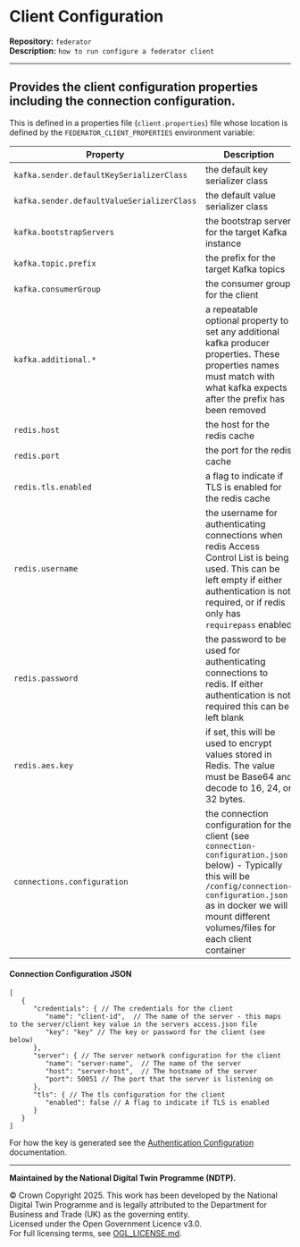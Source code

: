 # Client Configuration

**Repository:** `federator`  
**Description:** `how to run configure a federator client`

<!-- SPDX-License-Identifier: OGL-UK-3.0 -->

---

## Provides the client configuration properties including the connection configuration.

This is defined in a properties file (`client.properties`) file whose location is defined by the `FEDERATOR_CLIENT_PROPERTIES` environment variable:

|                  Property                  |                                                                                                              Description                                                                                                              |
|--------------------------------------------|---------------------------------------------------------------------------------------------------------------------------------------------------------------------------------------------------------------------------------------|
| `kafka.sender.defaultKeySerializerClass`   | the default key serializer class                                                                                                                                                                                                      |
| `kafka.sender.defaultValueSerializerClass` | the default value serializer class                                                                                                                                                                                                    |
| `kafka.bootstrapServers`                   | the bootstrap server for the target Kafka instance                                                                                                                                                                                    |
| `kafka.topic.prefix`                       | the prefix for the target Kafka topics                                                                                                                                                                                                |
| `kafka.consumerGroup`                      | the consumer group for the client                                                                                                                                                                                                     |
| `kafka.additional.*`                       | a repeatable optional property to set any additional kafka producer properties. These properties names must match with what kafka expects after the prefix has been removed                                                           |
| `redis.host`                               | the host for the redis cache                                                                                                                                                                                                          |
| `redis.port`                               | the port for the redis cache                                                                                                                                                                                                          |
| `redis.tls.enabled`                        | a flag to indicate if TLS is enabled for the redis cache                                                                                                                                                                              |
| `redis.username`                           | the username for authenticating connections when redis Access Control List is being used. This can be left empty if either authentication is not required, or if redis only has `requirepass` enabled
| `redis.password`                           | the password to be used for authenticating connections to redis. If either authentication is not required this can be left blank
| `redis.aes.key`                            | if set, this will be used to encrypt values stored in Redis. The value must be Base64 and decode to 16, 24, or 32 bytes.
| `connections.configuration`                | the connection configuration for the client (see `connection-configuration.json` below) - Typically this will be `/config/connection-configuration.json` as in docker we will mount different volumes/files for each client container |

#### Connection Configuration JSON

```json5
[
   {
      "credentials": { // The credentials for the client
         "name": "client-id",  // The name of the server - this maps to the server/client key value in the servers access.json file
         "key": "key" // The key or password for the client (see below)
      },
      "server": { // The server network configuration for the client
         "name": "server-name",  // The name of the server
         "host": "server-host",  // The hostname of the server
         "port": 50051 // The port that the server is listening on
      },
      "tls": { // The tls configuration for the client
         "enabled": false // A flag to indicate if TLS is enabled
      }
   }
]
```

For how the key is generated see the [Authentication Configuration](authentication.md) documentation.

---

**Maintained by the National Digital Twin Programme (NDTP).**

© Crown Copyright 2025. This work has been developed by the National Digital Twin Programme and is legally attributed to the Department for Business and Trade (UK) as the
governing entity.  
Licensed under the Open Government Licence v3.0.  
For full licensing terms, see [OGL_LICENSE.md](../OGL_LICENSE.md).
